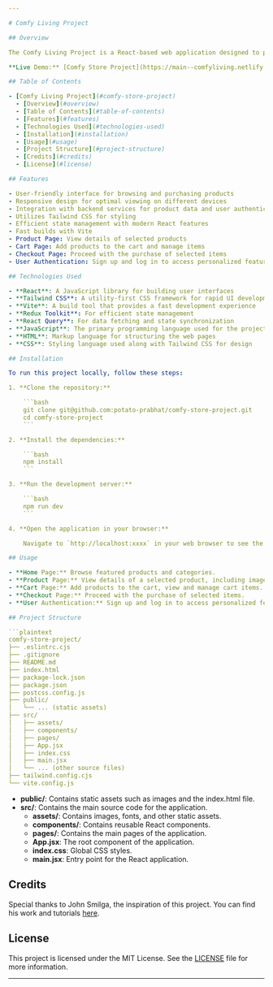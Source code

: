 ```yaml
---

# Comfy Living Project

## Overview

The Comfy Living Project is a React-based web application designed to provide a seamless online shopping experience. This project utilizes modern web development tools and libraries to ensure high performance and maintainability. Key features include a user-friendly interface, responsive design, efficient state management, and integration with backend services. The project also uses Tailwind CSS for styling, Redux Toolkit for state management, React Query for data fetching, and Vite for fast builds.

**Live Demo:** [Comfy Store Project](https://main--comfyliving.netlify.app/)

## Table of Contents

- [Comfy Living Project](#comfy-store-project)
  - [Overview](#overview)
  - [Table of Contents](#table-of-contents)
  - [Features](#features)
  - [Technologies Used](#technologies-used)
  - [Installation](#installation)
  - [Usage](#usage)
  - [Project Structure](#project-structure)
  - [Credits](#credits)
  - [License](#license)

## Features

- User-friendly interface for browsing and purchasing products
- Responsive design for optimal viewing on different devices
- Integration with backend services for product data and user authentication
- Utilizes Tailwind CSS for styling
- Efficient state management with modern React features
- Fast builds with Vite
- Product Page: View details of selected products
- Cart Page: Add products to the cart and manage items
- Checkout Page: Proceed with the purchase of selected items
- User Authentication: Sign up and log in to access personalized features

## Technologies Used

- **React**: A JavaScript library for building user interfaces
- **Tailwind CSS**: A utility-first CSS framework for rapid UI development
- **Vite**: A build tool that provides a fast development experience
- **Redux Toolkit**: For efficient state management
- **React Query**: For data fetching and state synchronization
- **JavaScript**: The primary programming language used for the project
- **HTML**: Markup language for structuring the web pages
- **CSS**: Styling language used along with Tailwind CSS for design

## Installation

To run this project locally, follow these steps:

1. **Clone the repository:**

    ```bash
    git clone git@github.com:potato-prabhat/comfy-store-project.git
    cd comfy-store-project
    ```

2. **Install the dependencies:**

    ```bash
    npm install
    ```

3. **Run the development server:**

    ```bash
    npm run dev
    ```

4. **Open the application in your browser:**

    Navigate to `http://localhost:xxxx` in your web browser to see the application running.

## Usage

- **Home Page:** Browse featured products and categories.
- **Product Page:** View details of a selected product, including images, description, and price.
- **Cart Page:** Add products to the cart, view and manage cart items.
- **Checkout Page:** Proceed with the purchase of selected items.
- **User Authentication:** Sign up and log in to access personalized features.

## Project Structure

```plaintext
comfy-store-project/
├── .eslintrc.cjs
├── .gitignore
├── README.md
├── index.html
├── package-lock.json
├── package.json
├── postcss.config.js
├── public/
│   └── ... (static assets)
├── src/
│   ├── assets/
│   ├── components/
│   ├── pages/
│   ├── App.jsx
│   ├── index.css
│   ├── main.jsx
│   └── ... (other source files)
├── tailwind.config.cjs
└── vite.config.js
```

- **public/**: Contains static assets such as images and the index.html file.
- **src/**: Contains the main source code for the application.
  - **assets/**: Contains images, fonts, and other static assets.
  - **components/**: Contains reusable React components.
  - **pages/**: Contains the main pages of the application.
  - **App.jsx**: The root component of the application.
  - **index.css**: Global CSS styles.
  - **main.jsx**: Entry point for the React application.


## Credits

Special thanks to John Smilga, the inspiration of this project. You can find his work and tutorials [here](https://github.com/john-smilga).

## License

This project is licensed under the MIT License. See the [LICENSE](LICENSE) file for more information.

---
```

